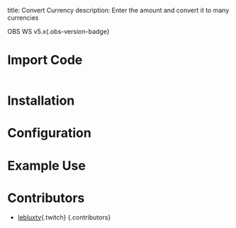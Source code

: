title: Convert Currency
description: Enter the amount and convert it to many currencies 

OBS WS v5.x{.obs-version-badge} 
# Import Code
```text

``` 

# Installation

# Configuration

# Example Use

# Contributors

- [lebluxtv](https://www.twitch.tv/lebluxtv){.twitch}
{.contributors} 
